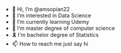 - 👋 Hi, I’m @amsopian22
- 👀 I’m interested in Data Science
- 🌱 I’m currently learning Udemy
- 💞️ I’m master degree of computer science
- 🎗 I'm bachelor degree of Statistics
- 📫 How to reach me just say hi

<!---
amsopian22/amsopian22 is a ✨ special ✨ repository because its `README.md` (this file) appears on your GitHub profile.
You can click the Preview link to take a look at your changes.
--->
